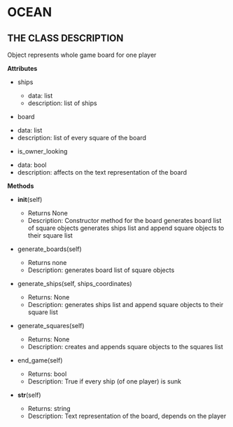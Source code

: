 # OCEAN

## THE CLASS DESCRIPTION

Object represents whole game board for one player

__Attributes__
* ships
  - data: list 
  - description: list of ships

* board
 - data: list
 - description: list of every square of the board

* is_owner_looking
 - data: bool
 - description: affects on the text representation of the board


__Methods__
* __init__(self)
  - Returns None
  - Description: Constructor method for the board
        generates board list of square objects
        generates ships list and append square objects to their square list

* generate_boards(self)
  - Returns none
  - Description: generates board list of square objects

* generate_ships(self, ships_coordinates)
  - Returns: None
  - Description: generates ships list and append square objects to their square list

* generate_squares(self)
  - Returns: None
  - Description: creates and appends square objects to the squares list

* end_game(self)
  - Returns: bool
  - Description: True if every ship (of one player) is sunk

* __str__(self)
  - Returns: string
  - Description: Text representation of the board, depends on the player

